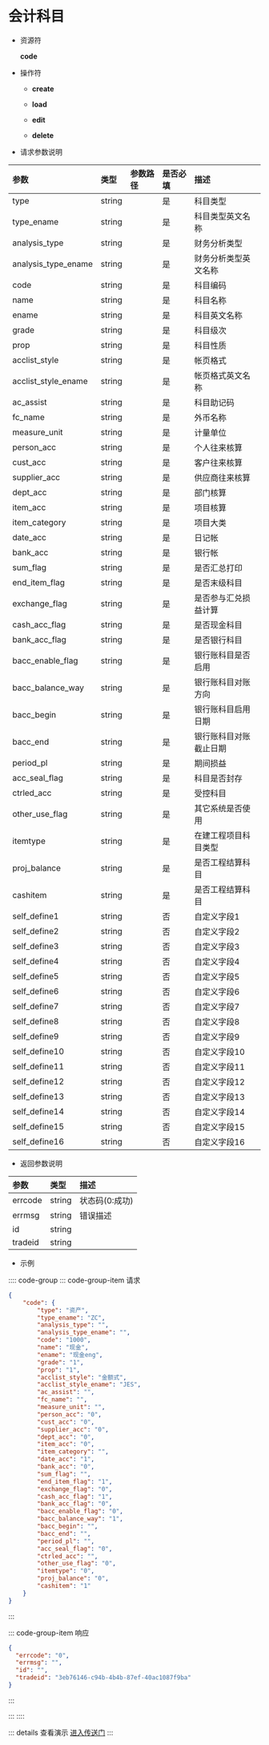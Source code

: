 # 会计科目

- 资源符

  **code**
  
- 操作符

  - **create** <Badge type="tip" text="v1" vertical="top" />

  - **load** <Badge type="tip" text="v2" vertical="top" />

  - **edit** <Badge type="tip" text="v2" vertical="top" />

  - **delete** <Badge type="tip" text="v2" vertical="top" />

- 请求参数说明

|参数				|类型	|参数路径	|是否必填	|描述					|
|:-					|:-		|:-			|:-			|:-						|
|type				|string |			|是			|科目类型				|
|type_ename			|string |			|是			|科目类型英文名称			|
|analysis_type		|string	|			|是			|财务分析类型				|
|analysis_type_ename|string	|			|是			|财务分析类型英文名称		|
|code				|string	|			|是			|科目编码				|
|name				|string	|			|是			|科目名称				|
|ename				|string	|			|是			|科目英文名称				|
|grade				|string	|			|是			|科目级次				|
|prop				|string	|			|是			|科目性质				|
|acclist_style		|string	|			|是			|帐页格式				|
|acclist_style_ename|string	|			|是			|帐页格式英文名称			|
|ac_assist			|string	|			|是			|科目助记码				|
|fc_name			|string	|			|是			|外币名称				|
|measure_unit		|string	|			|是			|计量单位				|
|person_acc			|string	|			|是			|个人往来核算				|
|cust_acc			|string	|			|是			|客户往来核算				|
|supplier_acc		|string	|			|是			|供应商往来核算			|
|dept_acc			|string	|			|是			|部门核算				|
|item_acc			|string	|			|是			|项目核算				|
|item_category		|string	|			|是			|项目大类				|
|date_acc			|string	|			|是			|日记帐					|
|bank_acc			|string	|			|是			|银行帐					|
|sum_flag			|string	|			|是			|是否汇总打印				|
|end_item_flag		|string	|			|是			|是否末级科目				|
|exchange_flag		|string	|			|是			|是否参与汇兑损益计算		|
|cash_acc_flag		|string	|			|是			|是否现金科目				|
|bank_acc_flag		|string	|			|是			|是否银行科目				|
|bacc_enable_flag	|string	|			|是			|银行账科目是否启用		|
|bacc_balance_way	|string	|			|是			|银行账科目对账方向		|
|bacc_begin			|string	|			|是			|银行账科目启用日期		|
|bacc_end			|string	|			|是			|银行账科目对账截止日期	|
|period_pl			|string	|			|是			|期间损益				|
|acc_seal_flag		|string	|			|是			|科目是否封存				|
|ctrled_acc			|string	|			|是			|受控科目				|
|other_use_flag		|string	|			|是			|其它系统是否使用			|
|itemtype			|string	|			|是			|在建工程项目科目类型		|
|proj_balance		|string	|			|是			|是否工程结算科目			|
|cashitem			|string	|			|是			|是否工程结算科目			|
|self_define1		|string	|			|否			|自定义字段1				|
|self_define2		|string	|			|否			|自定义字段2				|
|self_define3		|string	|			|否			|自定义字段3				|
|self_define4		|string	|			|否			|自定义字段4				|
|self_define5		|string	|			|否			|自定义字段5				|
|self_define6		|string	|			|否			|自定义字段6				|
|self_define7		|string	|			|否			|自定义字段7				|
|self_define8		|string	|			|否			|自定义字段8				|
|self_define9		|string	|			|否			|自定义字段9				|
|self_define10		|string	|			|否			|自定义字段10			|
|self_define11		|string	|			|否			|自定义字段11			|
|self_define12		|string	|			|否			|自定义字段12			|
|self_define13		|string	|			|否			|自定义字段13			|
|self_define14		|string	|			|否			|自定义字段14			|
|self_define15		|string	|			|否			|自定义字段15			|
|self_define16		|string	|			|否			|自定义字段16			|

- 返回参数说明

|参数   |类型     |描述           |
|:-     |:-       |:-            |
|errcode|string   |状态码(0:成功) |
|errmsg |string   |错误描述       |
|id     |string   |               |
|tradeid|string   |               |

- 示例

:::: code-group
::: code-group-item 请求

```json
{
    "code": {
        "type": "资产",
        "type_ename": "ZC",
        "analysis_type": "",
        "analysis_type_ename": "",
        "code": "1000",
        "name": "现金",
        "ename": "现金eng",
        "grade": "1",
        "prop": "1",
        "acclist_style": "金额式",
        "acclist_style_ename": "JES",
        "ac_assist": "",
        "fc_name": "",
        "measure_unit": "",
        "person_acc": "0",
        "cust_acc": "0",
        "supplier_acc": "0",
        "dept_acc": "0",
        "item_acc": "0",
        "item_category": "",
        "date_acc": "1",
        "bank_acc": "0",
        "sum_flag": "",
        "end_item_flag": "1",
        "exchange_flag": "0",
        "cash_acc_flag": "1",
        "bank_acc_flag": "0",
        "bacc_enable_flag": "0",
        "bacc_balance_way": "1",
        "bacc_begin": "",
        "bacc_end": "",
        "period_pl": "",
        "acc_seal_flag": "0",
        "ctrled_acc": "",
        "other_use_flag": "0",
        "itemtype": "0",
        "proj_balance": "0",
        "cashitem": "1"
    }
}
```

:::

::: code-group-item 响应

```json
{
  "errcode": "0",
  "errmsg": "",
  "id": "",
  "tradeid": "3eb76146-c94b-4b4b-87ef-40ac1087f9ba"
}
```

:::

:::
::::

::: details 查看演示
[进入传送门](/images/erp/gif/code.gif)
:::